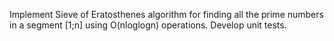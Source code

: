 Implement Sieve of Eratosthenes algorithm for finding all the prime numbers in a segment [1;n] using O(nloglogn) operations.
Develop unit tests.
